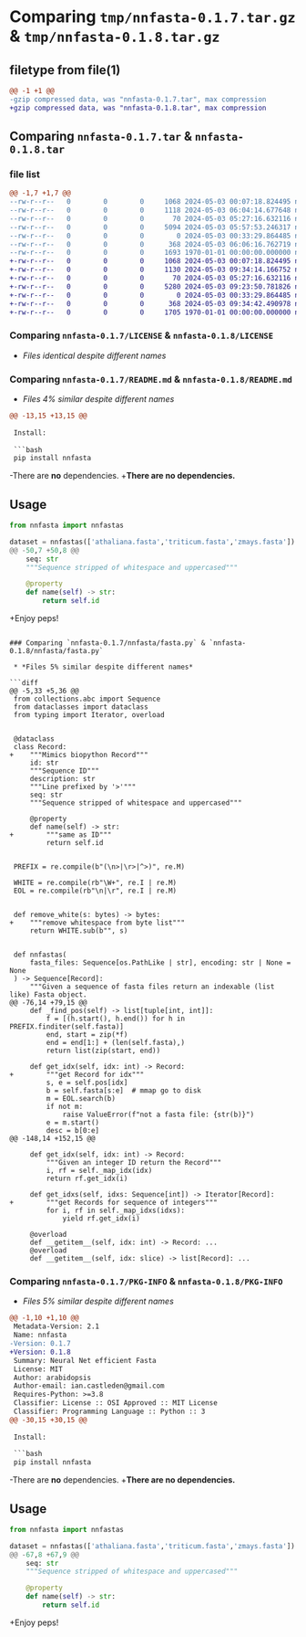 # Comparing `tmp/nnfasta-0.1.7.tar.gz` & `tmp/nnfasta-0.1.8.tar.gz`

## filetype from file(1)

```diff
@@ -1 +1 @@
-gzip compressed data, was "nnfasta-0.1.7.tar", max compression
+gzip compressed data, was "nnfasta-0.1.8.tar", max compression
```

## Comparing `nnfasta-0.1.7.tar` & `nnfasta-0.1.8.tar`

### file list

```diff
@@ -1,7 +1,7 @@
--rw-r--r--   0        0        0     1068 2024-05-03 00:07:18.824495 nnfasta-0.1.7/LICENSE
--rw-r--r--   0        0        0     1118 2024-05-03 06:04:14.677648 nnfasta-0.1.7/README.md
--rw-r--r--   0        0        0       70 2024-05-03 05:27:16.632116 nnfasta-0.1.7/nnfasta/__init__.py
--rw-r--r--   0        0        0     5094 2024-05-03 05:57:53.246317 nnfasta-0.1.7/nnfasta/fasta.py
--rw-r--r--   0        0        0        0 2024-05-03 00:33:29.864485 nnfasta-0.1.7/nnfasta/py.typed
--rw-r--r--   0        0        0      368 2024-05-03 06:06:16.762719 nnfasta-0.1.7/pyproject.toml
--rw-r--r--   0        0        0     1693 1970-01-01 00:00:00.000000 nnfasta-0.1.7/PKG-INFO
+-rw-r--r--   0        0        0     1068 2024-05-03 00:07:18.824495 nnfasta-0.1.8/LICENSE
+-rw-r--r--   0        0        0     1130 2024-05-03 09:34:14.166752 nnfasta-0.1.8/README.md
+-rw-r--r--   0        0        0       70 2024-05-03 05:27:16.632116 nnfasta-0.1.8/nnfasta/__init__.py
+-rw-r--r--   0        0        0     5280 2024-05-03 09:23:50.781826 nnfasta-0.1.8/nnfasta/fasta.py
+-rw-r--r--   0        0        0        0 2024-05-03 00:33:29.864485 nnfasta-0.1.8/nnfasta/py.typed
+-rw-r--r--   0        0        0      368 2024-05-03 09:34:42.490978 nnfasta-0.1.8/pyproject.toml
+-rw-r--r--   0        0        0     1705 1970-01-01 00:00:00.000000 nnfasta-0.1.8/PKG-INFO
```

### Comparing `nnfasta-0.1.7/LICENSE` & `nnfasta-0.1.8/LICENSE`

 * *Files identical despite different names*

### Comparing `nnfasta-0.1.7/README.md` & `nnfasta-0.1.8/README.md`

 * *Files 4% similar despite different names*

```diff
@@ -13,15 +13,15 @@
 
 Install:
 
 ```bash
 pip install nnfasta
 ```
 
-There are **no** dependencies.
+**There are no dependencies.**
 
 ## Usage
 
 ```python
 from nnfasta import nnfastas 
 
 dataset = nnfastas(['athaliana.fasta','triticum.fasta','zmays.fasta'])
@@ -50,7 +50,8 @@
     seq: str
     """Sequence stripped of whitespace and uppercased"""
 
     @property
     def name(self) -> str:
         return self.id
 ```
+Enjoy peps!
```

### Comparing `nnfasta-0.1.7/nnfasta/fasta.py` & `nnfasta-0.1.8/nnfasta/fasta.py`

 * *Files 5% similar despite different names*

```diff
@@ -5,33 +5,36 @@
 from collections.abc import Sequence
 from dataclasses import dataclass
 from typing import Iterator, overload
 
 
 @dataclass
 class Record:
+    """Mimics biopython Record"""
     id: str
     """Sequence ID"""
     description: str
     """Line prefixed by '>'"""
     seq: str
     """Sequence stripped of whitespace and uppercased"""
 
     @property
     def name(self) -> str:
+        """same as ID"""
         return self.id
 
 
 PREFIX = re.compile(b"(\n>|\r>|^>)", re.M)
 
 WHITE = re.compile(rb"\W+", re.I | re.M)
 EOL = re.compile(rb"\n|\r", re.I | re.M)
 
 
 def remove_white(s: bytes) -> bytes:
+    """remove whitespace from byte list"""
     return WHITE.sub(b"", s)
 
 
 def nnfastas(
     fasta_files: Sequence[os.PathLike | str], encoding: str | None = None
 ) -> Sequence[Record]:
     """Given a sequence of fasta files return an indexable (list like) Fasta object.
@@ -76,14 +79,15 @@
     def _find_pos(self) -> list[tuple[int, int]]:
         f = [(h.start(), h.end()) for h in PREFIX.finditer(self.fasta)]
         end, start = zip(*f)
         end = end[1:] + (len(self.fasta),)
         return list(zip(start, end))
 
     def get_idx(self, idx: int) -> Record:
+        """get Record for idx"""
         s, e = self.pos[idx]
         b = self.fasta[s:e]  # mmap go to disk
         m = EOL.search(b)
         if not m:
             raise ValueError(f"not a fasta file: {str(b)}")
         e = m.start()
         desc = b[0:e]
@@ -148,14 +152,15 @@
 
     def get_idx(self, idx: int) -> Record:
         """Given an integer ID return the Record"""
         i, rf = self._map_idx(idx)
         return rf.get_idx(i)
 
     def get_idxs(self, idxs: Sequence[int]) -> Iterator[Record]:
+        """get Records for sequence of integers"""
         for i, rf in self._map_idxs(idxs):
             yield rf.get_idx(i)
 
     @overload
     def __getitem__(self, idx: int) -> Record: ...
     @overload
     def __getitem__(self, idx: slice) -> list[Record]: ...
```

### Comparing `nnfasta-0.1.7/PKG-INFO` & `nnfasta-0.1.8/PKG-INFO`

 * *Files 5% similar despite different names*

```diff
@@ -1,10 +1,10 @@
 Metadata-Version: 2.1
 Name: nnfasta
-Version: 0.1.7
+Version: 0.1.8
 Summary: Neural Net efficient Fasta
 License: MIT
 Author: arabidopsis
 Author-email: ian.castleden@gmail.com
 Requires-Python: >=3.8
 Classifier: License :: OSI Approved :: MIT License
 Classifier: Programming Language :: Python :: 3
@@ -30,15 +30,15 @@
 
 Install:
 
 ```bash
 pip install nnfasta
 ```
 
-There are **no** dependencies.
+**There are no dependencies.**
 
 ## Usage
 
 ```python
 from nnfasta import nnfastas 
 
 dataset = nnfastas(['athaliana.fasta','triticum.fasta','zmays.fasta'])
@@ -67,8 +67,9 @@
     seq: str
     """Sequence stripped of whitespace and uppercased"""
 
     @property
     def name(self) -> str:
         return self.id
 ```
+Enjoy peps!
```

